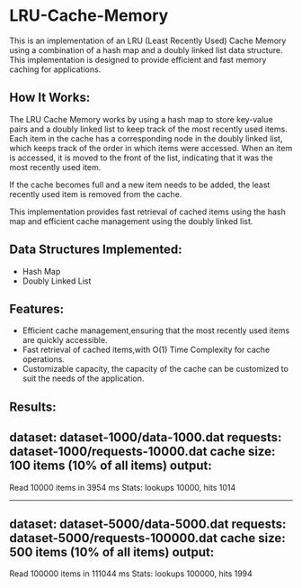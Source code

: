 # LRU-Cache-Memory

This is an implementation of an LRU (Least Recently Used) Cache Memory using a combination of a hash map and a doubly linked list data structure. This implementation is designed to provide efficient and fast memory caching for applications.

## How It Works:

The LRU Cache Memory works by using a hash map to store key-value pairs and a doubly linked list to keep track of the most recently used items. Each item in the cache has a corresponding node in the doubly linked list, which keeps track of the order in which items were accessed. When an item is accessed, it is moved to the front of the list, indicating that it was the most recently used item.

If the cache becomes full and a new item needs to be added, the least recently used item is removed from the cache.

This implementation provides fast retrieval of cached items using the hash map and efficient cache management using the doubly linked list.

## Data Structures Implemented:

* Hash Map
* Doubly Linked List

## Features:

* Efficient cache management,ensuring that the most recently used items are quickly accessible.
* Fast retrieval of cached items,with O(1) Time Complexity for cache operations.
* Customizable capacity, the capacity of the cache can be customized to suit the needs of the application.

## Results:

dataset: dataset-1000/data-1000.dat
requests: dataset-1000/requests-10000.dat
cache size: 100 items (10% of all items)
output:
---------------------------------------------------
Read 10000 items in 3954 ms
Stats: lookups 10000, hits 1014

***************************************************

dataset: dataset-5000/data-5000.dat
requests: dataset-5000/requests-100000.dat
cache size: 500 items (10% of all items)
output:
---------------------------------------------------
Read 100000 items in 111044 ms
Stats: lookups 100000, hits 1994